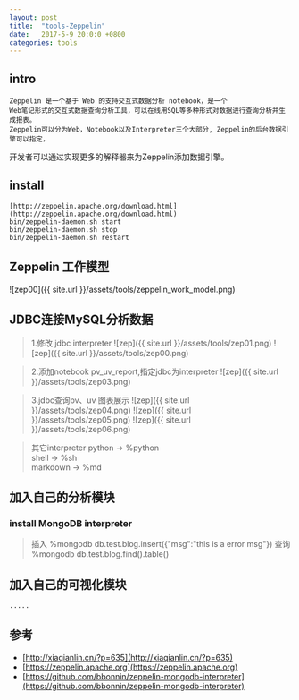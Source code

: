 ```yaml
---
layout: post
title:  "tools-Zeppelin"
date:   2017-5-9 20:0:0 +0800
categories: tools
---
```


## intro
    Zeppelin 是一个基于 Web 的支持交互式数据分析 notebook，是一个
    Web笔记形式的交互式数据查询分析工具，可以在线用SQL等多种形式对数据进行查询分析并生成报表。
    Zeppelin可以分为Web，Notebook以及Interpreter三个大部分, Zeppelin的后台数据引擎可以指定，
   开发者可以通过实现更多的解释器来为Zeppelin添加数据引擎。

## install
    [http://zeppelin.apache.org/download.html](http://zeppelin.apache.org/download.html)  
    bin/zeppelin-daemon.sh start
    bin/zeppelin-daemon.sh stop
    bin/zeppelin-daemon.sh restart

## Zeppelin 工作模型
![zep00]({{ site.url }}/assets/tools/zeppelin_work_model.png)

## JDBC连接MySQL分析数据
>1.修改 jdbc interpreter
![zep]({{ site.url }}/assets/tools/zep01.png)
![zep]({{ site.url }}/assets/tools/zep00.png)

>2.添加notebook pv_uv_report,指定jdbc为interpreter
![zep]({{ site.url }}/assets/tools/zep03.png)

>3.jdbc查询pv、uv 图表展示
![zep]({{ site.url }}/assets/tools/zep04.png)
![zep]({{ site.url }}/assets/tools/zep05.png)
![zep]({{ site.url }}/assets/tools/zep06.png)

>其它interpreter
python -> %python  
shell -> %sh  
markdown -> %md  


## 加入自己的分析模块
### install MongoDB interpreter
>插入
    %mongodb
    db.test.blog.insert({"msg":"this is a error msg"})
>查询
    %mongodb
    db.test.blog.find().table()


## 加入自己的可视化模块
    .....
    
## 参考
* [http://xiaqianlin.cn/?p=635](http://xiaqianlin.cn/?p=635)
* [https://zeppelin.apache.org](https://zeppelin.apache.org)
* [https://github.com/bbonnin/zeppelin-mongodb-interpreter](https://github.com/bbonnin/zeppelin-mongodb-interpreter)